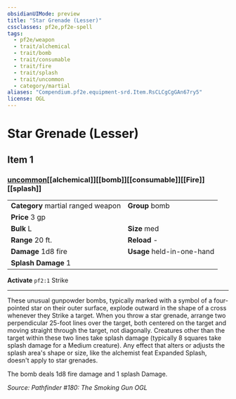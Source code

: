 ```yaml
---
obsidianUIMode: preview
title: "Star Grenade (Lesser)"
cssclasses: pf2e,pf2e-spell
tags:
  - pf2e/weapon
  - trait/alchemical
  - trait/bomb
  - trait/consumable
  - trait/fire
  - trait/splash
  - trait/uncommon
  - category/martial
aliases: "Compendium.pf2e.equipment-srd.Item.RsCLCgCgGAn67ry5"
license: OGL
---
```

# Star Grenade (Lesser)
## Item 1
### [uncommon](uncommon "Uncommon Rarity Trait")[[alchemical]][[bomb]][[consumable]][[Fire]][[splash]]

|  |  |
| -- | -- |
| **Category** martial ranged weapon | **Group** bomb |
| **Price** 3 gp |  |
| **Bulk** L | **Size** med |
|**Range** 20 ft.| **Reload** -|
| **Damage** 1d8 fire  | **Usage** held-in-one-hand |
| **Splash Damage** 1 | |


**Activate** `pf2:1` Strike

* * *

These unusual gunpowder bombs, typically marked with a symbol of a four-pointed star on their outer surface, explode outward in the shape of a cross whenever they Strike a target. When you throw a star grenade, arrange two perpendicular 25-foot lines over the target, both centered on the target and moving straight through the target, not diagonally. Creatures other than the target within these two lines take splash damage (typically 8 squares take splash damage for a Medium creature). Any effect that alters or adjusts the splash area's shape or size, like the alchemist feat Expanded Splash, doesn't apply to star grenades.

The bomb deals 1d8 fire damage and 1 splash Damage.

*Source: Pathfinder #180: The Smoking Gun*
*OGL*